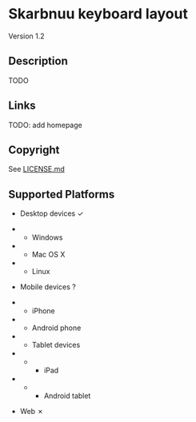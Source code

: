 Skarbnuu keyboard layout
==============

Version 1.2

Description
-----------
TODO

Links
-----
TODO: add homepage

Copyright
---------
See [LICENSE.md](LICENSE.md)

Supported Platforms
-------------------
 * Desktop devices ✓
 - * Windows
 - * Mac OS X
 - * Linux
 * Mobile devices ?
 - * iPhone
 - * Android phone
 - * Tablet devices
 - - * iPad
 - - * Android tablet
 * Web ✗
